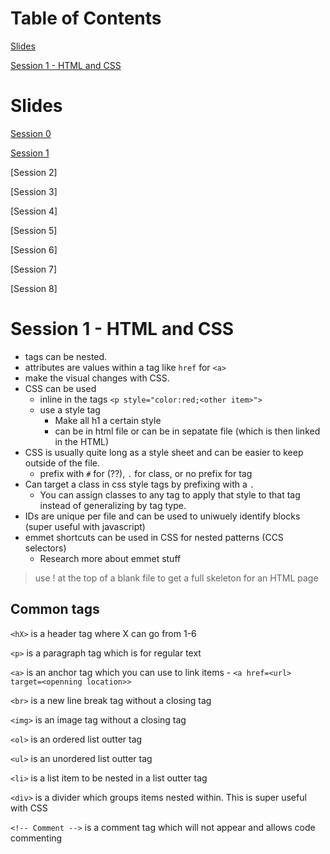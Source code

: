 # Table of Contents
[Slides](#slides)

[Session 1 - HTML and CSS](#session-1---html-and-css)

# Slides
[Session 0](https://docs.google.com/presentation/d/1YDLnu2izdXAPugegnC6_VTLPRpyskd-Hcz-Yai4ye9Y/edit)

[Session 1](https://docs.google.com/presentation/d/1UeeeqP4xZ2r_ykNOLOZfKaOWVbhgrW9bHaAn81_3CGQ/edit#slide=id.gb87fb862e2_0_368)

[Session 2]

[Session 3]

[Session 4]

[Session 5]

[Session 6]

[Session 7]

[Session 8]


# Session 1 - HTML and CSS
- tags can be nested.
- attributes are values within a tag like `href` for `<a>`
- make the visual changes with CSS.
- CSS can be used
  - inline in the tags `<p style="color:red;<other item>">`
  - use a style tag
    - Make all h1 a certain style
    - can be in html file or can be in sepatate file (which is then linked in the HTML)
- CSS is usually quite long as a style sheet and can be easier to keep outside of the file.
  - prefix with `#` for (??), `.` for class, or no prefix for tag
- Can target a class in css style tags by prefixing with a `.`
  - You can assign classes to any tag to apply that style to that tag instead of generalizing by tag type.
- IDs are unique per file and can be used to uniwuely identify blocks (super useful with javascript)
- emmet shortcuts can be used in CSS for nested patterns (CCS selectors)
  - Research more about emmet stuff
> use ! at the top of a blank file to get a full skeleton for an HTML page
## Common tags
`<hX>` is a header tag where X can go from 1-6

`<p>` is a paragraph tag which is for regular text

`<a>` is an anchor tag which you can use to link items
    - `<a href=<url> target=<openning location>>`

`<br>` is a new line break tag without a closing tag

`<img>` is an image tag without a closing tag

`<ol>` is an ordered list outter tag

`<ul>` is an unordered list outter tag

`<li>` is a list item to be nested in a list outter tag

`<div>` is a divider which groups items nested within. This is super useful with CSS

`<!-- Comment -->` is a comment tag which will not appear and allows code commenting
